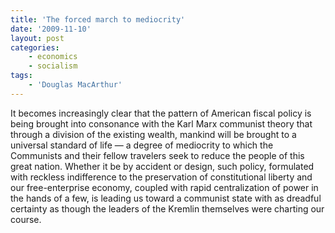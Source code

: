 ```yaml
---
title: 'The forced march to mediocrity'
date: '2009-11-10'
layout: post
categories:
    - economics
    - socialism
tags:
    - 'Douglas MacArthur'
---
```


It becomes increasingly clear that the pattern of American fiscal policy is being brought into consonance with the Karl Marx communist theory that through a division of the existing wealth, mankind will be brought to a universal standard of life — a degree of mediocrity to which the Communists and their fellow travelers seek to reduce the people of this great nation. Whether it be by accident or design, such policy, formulated with reckless indifference to the preservation of constitutional liberty and our free-enterprise economy, coupled with rapid centralization of power in the hands of a few, is leading us toward a communist state with as dreadful certainty as though the leaders of the Kremlin themselves were charting our course.